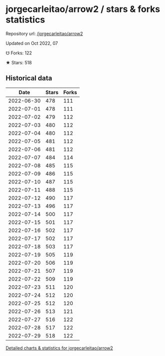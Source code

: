 # jorgecarleitao/arrow2 / stars & forks statistics

Repository url: [/jorgecarleitao/arrow2](https://github.com/jorgecarleitao/arrow2)

Updated on Oct 2022, 07

☋ Forks: 122

★ Stars: 518

## Historical data
| Date | Stars | Forks |
|------|-------|-------|
| 2022-06-30 | 478 | 111 | 
| 2022-07-01 | 478 | 111 | 
| 2022-07-02 | 479 | 112 | 
| 2022-07-03 | 480 | 112 | 
| 2022-07-04 | 480 | 112 | 
| 2022-07-05 | 481 | 112 | 
| 2022-07-06 | 481 | 112 | 
| 2022-07-07 | 484 | 114 | 
| 2022-07-08 | 485 | 115 | 
| 2022-07-09 | 486 | 115 | 
| 2022-07-10 | 487 | 115 | 
| 2022-07-11 | 488 | 115 | 
| 2022-07-12 | 490 | 117 | 
| 2022-07-13 | 496 | 117 | 
| 2022-07-14 | 500 | 117 | 
| 2022-07-15 | 501 | 117 | 
| 2022-07-16 | 502 | 117 | 
| 2022-07-17 | 502 | 117 | 
| 2022-07-18 | 503 | 117 | 
| 2022-07-19 | 505 | 119 | 
| 2022-07-20 | 506 | 119 | 
| 2022-07-21 | 507 | 119 | 
| 2022-07-22 | 509 | 119 | 
| 2022-07-23 | 511 | 120 | 
| 2022-07-24 | 512 | 120 | 
| 2022-07-25 | 512 | 120 | 
| 2022-07-26 | 513 | 121 | 
| 2022-07-27 | 516 | 122 | 
| 2022-07-28 | 517 | 122 | 
| 2022-07-29 | 518 | 122 | 


[Detailed charts & statistics for jorgecarleitao/arrow2](https://reviewgithub.com/rep/jorgecarleitao/arrow2)
